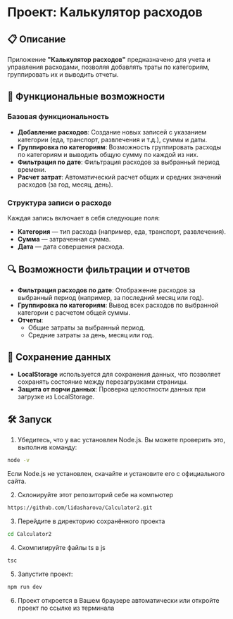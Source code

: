 # Проект: Калькулятор расходов

## 📋 Описание
Приложение **"Калькулятор расходов"** предназначено для учета и управления расходами, позволяя добавлять траты по категориям, группировать их и выводить отчеты.   

## 🚀 Функциональные возможности

### Базовая функциональность
- **Добавление расходов**: Создание новых записей с указанием категории (еда, транспорт, развлечения и т.д.), суммы и даты.
- **Группировка по категориям**: Возможность группировать расходы по категориям и выводить общую сумму по каждой из них.
- **Фильтрация по дате**: Фильтрация расходов за выбранный период времени.
- **Расчет затрат**: Автоматический расчет общих и средних значений расходов (за год, месяц, день).

### Структура записи о расходе
Каждая запись включает в себя следующие поля:
- **Категория** — тип расхода (например, еда, транспорт, развлечения).
- **Сумма** — затраченная сумма.
- **Дата** — дата совершения расхода.

## 🔍 Возможности фильтрации и отчетов
- **Фильтрация расходов по дате**: Отображение расходов за выбранный период (например, за последний месяц или год).
- **Группировка по категориям**: Вывод всех расходов по выбранной категории с расчетом общей суммы.
- **Отчеты**:
    - Общие затраты за выбранный период.
    - Средние затраты за день, месяц или год.

## 💾 Сохранение данных
- **LocalStorage** используется для сохранения данных, что позволяет сохранять состояние между перезагрузками страницы.
- **Защита от порчи данных**: Проверка целостности данных при загрузке из LocalStorage.

## 🛠️ Запуск
1) Убедитесь, что у вас установлен Node.js. Вы можете проверить это, выполнив команду:
```bash
node -v
```
Если Node.js не установлен, скачайте и установите его с официального сайта.

2) Склонируйте этот репозиторий себе на компьютер
```bash
https://github.com/lidasharova/Calculator2.git
```
3) Перейдите в директорию сохранённого проекта
```bash
cd Calculator2
```
4) Скомпилируйте файлы ts в js
```bash
tsc
```
5) Запустите проект:
```bash
npm run dev
```
6) Проект откроется в Вашем браузере автоматически или откройте проект по ссылке из терминала